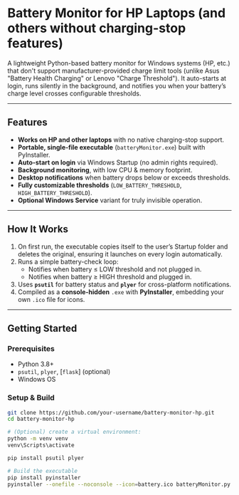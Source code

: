 # Battery Monitor for HP Laptops (and others without charging-stop features)

A lightweight Python-based battery monitor for Windows systems (HP, etc.) that don't support manufacturer-provided charge limit tools (unlike Asus "Battery Health Charging" or Lenovo "Charge Threshold"). It auto-starts at login, runs silently in the background, and notifies you when your battery’s charge level crosses configurable thresholds.

---

##  Features

- **Works on HP and other laptops** with no native charging-stop support.
- **Portable, single-file executable** (`batteryMonitor.exe`) built with PyInstaller.
- **Auto-start on login** via Windows Startup (no admin rights required).
- **Background monitoring**, with low CPU & memory footprint.
- **Desktop notifications** when battery drops below or exceeds thresholds.
- **Fully customizable thresholds** (`LOW_BATTERY_THRESHOLD`, `HIGH_BATTERY_THRESHOLD`).
- **Optional Windows Service** variant for truly invisible operation.

---

##  How It Works

1. On first run, the executable copies itself to the user’s Startup folder and deletes the original, ensuring it launches on every login automatically.
2. Runs a simple battery-check loop:
   - Notifies when battery ≤ LOW threshold and not plugged in.
   - Notifies when battery ≥ HIGH threshold and plugged in.
3. Uses **`psutil`** for battery status and **`plyer`** for cross-platform notifications.
4. Compiled as a **console-hidden** `.exe` with **PyInstaller**, embedding your own `.ico` file for icons.

---

##  Getting Started

### Prerequisites
- Python 3.8+
- `psutil`, `plyer`, [`flask`] (optional)
- Windows OS

### Setup & Build

```bash
git clone https://github.com/your-username/battery-monitor-hp.git
cd battery-monitor-hp

# (Optional) create a virtual environment:
python -m venv venv
venv\Scripts\activate

pip install psutil plyer

# Build the executable
pip install pyinstaller
pyinstaller --onefile --noconsole --icon=battery.ico batteryMonitor.py
